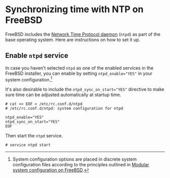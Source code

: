 # Synchronizing time with NTP on FreeBSD

FreeBSD includes the [Network Time Protocol daemon](https://docs.freebsd.org/en/books/handbook/network-servers/#network-ntp) (`ntpd`) as part of the base operating system. Here are instructions on how to set it up.

## Enable `ntpd` service

In case you haven’t selected `ntpd` as one of the enabled services in the FreeBSD installer, you can enable by setting `ntpd_enable="YES"` in your system configuration.[^1]

It's also desirable to include the `ntpd_sync_on_start="YES"` directive to make sure time can be adjusted automatically at startup time.

[^1]: System configuration options are placed in discrete system configuration files according to the principles outlined in [Modular system configuration on FreeBSD](freebsd-modular-system-configuration.md).

```console
# cat << EOF > /etc/rc.conf.d/ntpd
# /etc/rc.conf.d/ntpd: system configuration for ntpd

ntpd_enable="YES"
ntpd_sync_on_start="YES"
EOF
```

Then start the `ntpd` service.

```console
# service ntpd start
```
